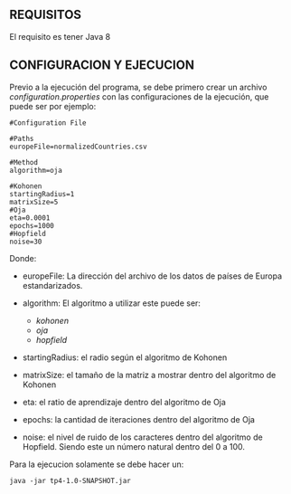 REQUISITOS
------------
El requisito es tener Java 8

CONFIGURACION Y EJECUCION
------------------------
Previo a la ejecución del programa, se debe primero crear un archivo _configuration.properties_ con las configuraciones de la ejecución, que puede ser por ejemplo:

```
#Configuration File

#Paths
europeFile=normalizedCountries.csv

#Method
algorithm=oja

#Kohonen
startingRadius=1
matrixSize=5
#Oja
eta=0.0001
epochs=1000
#Hopfield
noise=30

```
Donde:
* europeFile: La dirección del archivo de los datos de países de Europa estandarizados.
* algorithm: El algoritmo a utilizar este puede ser:
  * _kohonen_
  * _oja_
  * _hopfield_



* startingRadius: el radio según el algoritmo de Kohonen
* matrixSize: el tamaño de la matriz a mostrar dentro del algoritmo de Kohonen
* eta: el ratio de aprendizaje dentro del algoritmo de Oja
* epochs: la cantidad de iteraciones dentro del algoritmo de Oja
* noise: el nivel de ruido de los caracteres dentro del algoritmo de Hopfield. Siendo este un número natural dentro del 0 a 100.


Para la ejecucion solamente se debe hacer un:

```java -jar tp4-1.0-SNAPSHOT.jar```